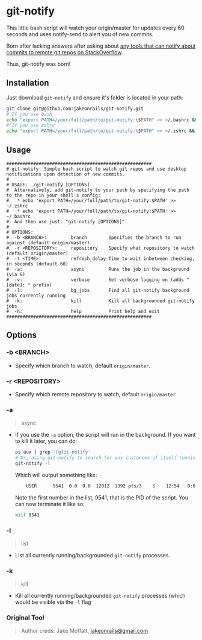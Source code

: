 # git-notify

This little bash script will watch your origin/master for updates every 60 seconds and uses notify-send to alert you of new commits.

Born after lacking answers after asking about [any tools that can notify about commits to remote git repos on StackOverflow](http://stackoverflow.com/questions/5082001/is-there-a-tool-to-watch-a-remote-git-repository-on-ubuntu-and-do-popup-notificat).

Thus, git-notify was born!

## Installation
Just download `git-notify` and ensure it's folder is located in your path:

```bash
git clone git@github.com:jakeonrails/git-notify.git
# If you use bash
echo "export PATH=/your/full/path/to/git-notify:\$PATH" >> ~/.bashrc && source ~/.bashrc
# If you use zshrc
echo "export PATH=/your/full/path/to/git-notify:\$PATH" >> ~/.zshrc && source ~/.zshrc
```

## Usage

    ######################################################
    # git-notify: Simple bash script to watch git repos and use desktop notifications upon detection of new commits.
    #
    # USAGE: ./git-notify [OPTIONS]
    #  Alternatively, add git-notify to your path by specifying the path to the repo in your shell's config:
    #   * echo 'export PATH=/your/full/path/to/git-notify:$PATH' >> ~/.zshrc
    #   * echo 'export PATH=/your/full/path/to/git-notify:$PATH' >> ~/.bashrc
    #  And then use just: "git-notify [OPTIONS]"
    #
    # OPTIONS:
    #  -b <BRANCH>:         branch        Specifies the branch to run against (default origin/master)
    #  -r <REPOSITORY>:     repository    Specify what repository to watch (default origin/master)
    #  -t <TIME>:           refresh_delay Time to wait inbetween checking, in seconds (default 60)
    #  -a:                  async         Runs the job in the background (via &)
    #  -v:                  verbose       Set verbose logging on (adds "[date]: " prefix)
    #  -l:                  bg_jobs       Find all git-notify background jobs currently running
    #  -k:                  kill          Kill all backgrounded git-notify jobs
    #  -h:                  help          Print help and exit
    ######################################################


## Options

### -b \<BRANCH\>
* Specify which branch to watch, default `origin/master`.

### -r \<REPOSITORY\>
* Specify which remote repository to watch, default `origin/master`

### -a
> async
* If you use the `-a` option, the script will run in the background. If you want to kill it later, you can do:

    ```bash
    ps aux | grep '[g]it-notify'
    # Or, using git-notify to search for any instances of itself running:
    git-notify -l
    ```

    Which will output something like:

    ```bash
        USER      9541  0.0  0.0  12012  1392 pts/3    S    12:54   0:00 /bin/bash ./git-notify
    ```

    Note the first number in the list, 9541, that is the PID of the script. You can now terminate it like so:

    ```bash
    kill 9541
    ```
    
### -l
> list
* List all currently running/backgrounded `git-notify` processes.

### -k
> kill
* Kill all currently running/backgrounded `git-notify` processes (which would be visible via the `-l` flag

### Original Tool
> Author creds: Jake Moffatt, jakeonrails@gmail.com

